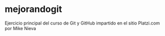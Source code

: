 # mejorandogit
Ejercicio principal del curso de Git y GitHub impartido en el sitio Platzi.com por Mike Nieva

